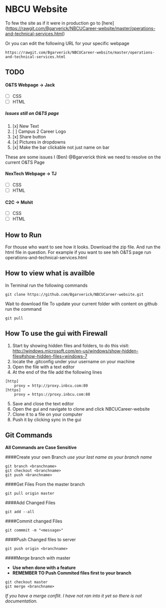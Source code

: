 # NBCU Website
To few the site as if it were in production go to [here] (https://rawgit.com/Bgarverick/NBCUCareer-website/master/operations-and-technical-services.html)

Or you can edit the following URL for your specific webpage
```
https://rawgit.com/Bgarverick/NBCUCareer-website/master/operations-and-technical-services.html
```

## TODO
#### O&TS Webpage -> Jack
- [ ] CSS
- [ ] HTML

##### Issues still on O&TS page
1.  [x] New Text
2.  [ ] Campus 2 Career Logo 
3.  [x] Share button
4.  [x] Pictures in dropdowns 
5.  [x] Make the bar clickable not just name on bar

These are some issues I (Ben) @Bgarverick think we need to resolve on the current O&TS Page

#### NexTech Webpage -> TJ

- [ ] CSS
- [ ] HTML

#### C2C -> Mohit
- [ ] CSS
- [ ] HTML

## How to Run
For thouse who want to see how it looks. Download the zip file. And run the html file in question. For example if you want to see teh O&TS page run operations-and-technical-services.html

## How to view what is availble
In Terminal run the following commands
```
git clone https://github.com/Bgarverick/NBCUCareer-website.git
```
Wait to download file
To update your current folder with content on github run the command
```terminal
git pull
```

## How To use the gui with Firewall
1. Start by showing hidden files and folders, to do this visit: http://windows.microsoft.com/en-us/windows/show-hidden-files#show-hidden-files=windows-7
2. locate the .gitconfig under your username on your machine
3. Open the file with a text editor 
4. At the end of the file add the following lines
```
[http] 
	proxy = http://proxy.inbcu.com:80 
[https]
	proxy = https://proxy.inbcu.com:80
```
5. Save and close the text editor
6. Open the gui and navigate to clone and click NBCUCareer-website
7. Clone it to a file on your computer
8. Push it by clicking sync in the gui

## Git Commands

**All Commands are Case Sensitive**

####Create your own Branch
*use your last name as your branch name*
```
git branch <branchname>
git checkout <branchname>
git push <branchname>
```

####Get Files From the master branch
```
git pull origin master
```

####Add Changed Files
```
git add --all
```

####Commit changed Files
```
git commmit -m "<message>"
```

####Push Changed files to server
```
git push origin <branchname>
```

####Merge branch with master
 - **Use when done with a feature**
 - **REMEMBER TO Push Commited files first to your branch**
```
git checkout master
git merge <branchname>
```
_If you have a merge conflit. I have not ran into it yet so there is not documentation._



								
